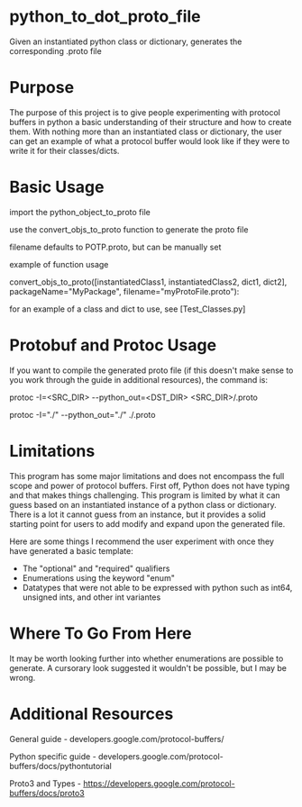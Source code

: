 # python_to_dot_proto_file
Given an instantiated python class or dictionary, generates the corresponding .proto file

# Purpose
The purpose of this project is to give people experimenting with protocol buffers in python a basic understanding of their structure and how to create them.  With nothing more than an instantiated class or dictionary, the user can get an example of what a protocol buffer would look like if they were to write it for their classes/dicts.

# Basic Usage
import the python_object_to_proto file

use the convert_objs_to_proto function to generate the proto file

filename defaults to POTP.proto, but can be manually set

example of function usage

convert_objs_to_proto([instantiatedClass1, instantiatedClass2, dict1, dict2], packageName="MyPackage", filename="myProtoFile.proto"):

for an example of a class and dict to use, see [Test_Classes.py]

# Protobuf and Protoc Usage
If you want to compile the generated proto file (if this doesn't make sense to you work through the guide in additional resources), the command is:

protoc -I=<SRC_DIR> --python_out=<DST_DIR> <SRC_DIR>/<filename>.proto

protoc -I="./" --python_out="./" ./<filename>.proto

# Limitations
This program has some major limitations and does not encompass the full scope and power of protocol buffers. First off, Python does not have typing and that makes things challenging. This program is limited by what it can guess based on an instantiated instance of a python class or dictionary. There is a lot it cannot guess from an instance, but it provides a solid starting point for users to add modify and expand upon the generated file.

Here are some things I recommend the user experiment with once they have generated a basic template:
* The "optional" and "required" qualifiers
* Enumerations using the keyword "enum"
* Datatypes that were not able to be expressed with python such as int64, unsigned ints, and other int variantes

# Where To Go From Here
It may be worth looking further into whether enumerations are possible to generate. A cursorary look suggested it wouldn't be possible, but I may be wrong.

# Additional Resources

General guide - developers.google.com/protocol-buffers/ 

Python specific guide - developers.google.com/protocol-buffers/docs/pythontutorial

Proto3 and Types - https://developers.google.com/protocol-buffers/docs/proto3